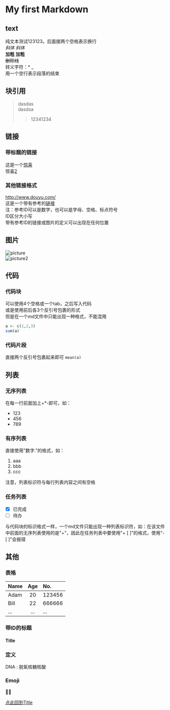# My first Markdown

## text

纯文本测试123123。后面接两个空格表示换行  
*斜体* _斜体_  
**加粗** __加粗__  
~~删除线~~  
转义字符：\* \_  
用一个空行表示段落的结束

## 块引用

> dasdas  
> dasdsa
>> 12341234

## 链接

### 带标题的链接

这是一个[惊喜](https://www.baidu.com "快点开看看")  
惊喜[2](https://www.bilibili.com/video/BV1GJ411x7h7?from=search&seid=16871294989244760006 "谨防上当")

### 其他链接格式

<http://www.douyu.com/>  
这是一个带有参考的[链接][1]  
注：参考ID可以是数字，也可以是字母、空格、标点符号  
ID区分大小写  
带有参考ID的链接或图片的定义可以出现在任何位置

## 图片

![picture](C:/Users/Lenovo/Desktop/宣传部/照片/校训.jpg)  
![picture2][2]  

## 代码

### 代码块

可以使用4个空格或一个tab，之后写入代码  
或是使用前后各3个反引号包裹的形式  
但是在一个md文件中只能出现一种格式，不能混用

```R
a <- c(1,2,3)
sum(a)
```

### 代码片段

直接两个反引号包裹起来即可 `mean(a)`

## 列表

### 无序列表

在每一行前面加上+*-即可，如：

+ 123
+ 456
+ 789

### 有序列表

直接使用"数字."的格式，如：

1. aaa
2. bbb
3. ccc

注意，列表标识符与每行列表内容之间有空格

### 任务列表

+ [x] 已完成
+ [ ] 待办

与代码块的标识格式一样，一个md文件只能出现一种列表标识符，如：在该文件中前面的无序列表使用的是"+"，因此在任务列表中要使用"+ [ ]"的格式，使用"- [ ]"会报错

## 其他

### 表格

| Name   | Age    | No.    |
| :---   | :---:  | :---   |
| Adam   | 20     | 123456 |
| Bill   | 22     | 666666 |
| ...    | ...    | ...    |

### 带ID的标题

#### <a id="3">Title</a>

### 定义

DNA
: 脱氧核糖核酸

### Emoji

🐂🍺

[1]: https://www.zhihu.com/
[2]: C:/Users/Lenovo/Desktop/宣传部/照片/屋檐一角.jpg
[点此回到Title](#3)